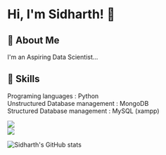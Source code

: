 
# Hi, I'm Sidharth! 👋


## 🚀 About Me
I'm an Aspiring Data Scientist...


## 💼 Skills

Programing languages : Python                                                            
Unstructured Database management : MongoDB                                                                   
Structured Database management : MySQL (xampp)                                                                         

![](https://img.shields.io/badge/Code-MongoDB-informational?style=flat&logo=MongoDB&logoColor=white&color=4AB197)                                                   
![](https://img.shields.io/badge/Code-MySQL-informational?style=flat&logo=MySQL&logoColor=white&color=4AB197)

![Sidharth's GitHub stats](https://github-readme-stats.vercel.app/api?username=sidharth-ds&show_icons=true)


